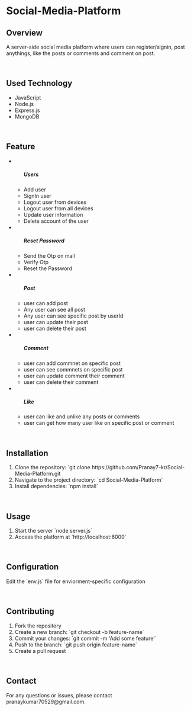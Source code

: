 <h1>Social-Media-Platform</h1>
<h2>Overview</h2>
<p>A server-side social media platform where users can register/signin, post anythings, like the posts or comments and comment on post.</p>
<br>
<h2>Used Technology</h2>
<ul>
  <li>JavaScript</li>
  <li>Node.js</li>
  <li>Express.js</li>
  <li>MongoDB</li>
</ul>
<br>
<h2>Feature</h2>
<ul>
  <li><ul>
    <h5>Users</h5>
    <li>Add user</li>
    <li>SignIn user</li>
    <li>Logout user from devices</li>
    <li>Logout user from all devices</li>
    <li>Update user information</li>
    <li>Delete account of the user</li>
  </ul></li>
  <li><ul>
    <h5>Reset Password</h5>
    <li>Send the Otp on mail</li>
    <li>Verify Otp</li>
    <li>Reset the Password</li>
  </ul></li>
  <li><ul>
    <h5>Post</h5>
    <li>user can add post</li>
    <li>Any user can see all post</li>
    <li>Any user can see specific post by userId</li>
    <li>user can update their post</li>
    <li>user can delete their post</li>
  </ul></li>
  <li><ul>
    <h5>Comment</h5>
    <li>user can add commnet on specific post</li>
    <li>user can see commnets on specific post</li>
    <li>user can update comment their comment</li>
    <li>user can delete their comment</li>
  </ul></li>
  <li><ul>
    <h5>Like</h5>
    <li>user can like and unlike any posts or comments</li>
    <li>user can get how many user like on specific post or comment</li>
  </ul></li>
</ul>
<br>
<h2>Installation</h2>
<ol>
  <li>Clone the repository: `git clone https://github.com/Pranay7-kr/Social-Media-Platform.git</li>
  <li>Navigate to the project directory: `cd Social-Media-Platform`</li>
  <li>Install dependencies: `npm install`</li>
</ol>
<br>
<h2>Usage</h2>
<ol>
  <li>Start the server `node server.js`</li>
  <li>Access the platform at `http://localhost:6000`</li>
</ol>
<br>
<h2>Configuration</h2>
<p>Edit the `env.js` file for enviorment-specific configuration</p>
<br>
<h2>Contributing</h2>
<ol>
  <li>Fork the repository</li>
  <li>Create a new branch: `git checkout -b feature-name`</li>
  <li>Commit your changes: `git commit -m 'Add some feature'`</li>
  <li>Push to the branch: `git push origin feature-name`</li>
  <li>Create a pull request</li>
</ol>
<br>
<h2>Contact</h2>
<p>For any questions or issues, please contact pranaykumar70529@gmail.com.</p>
